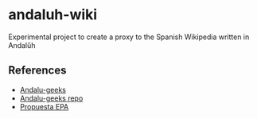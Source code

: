 # andaluh-wiki
Experimental project to create a proxy to the Spanish Wikipedia written in Andalûh

## References
- [Andalu-geeks](https://andaluh.es/)
- [Andalu-geeks repo](https://github.com/andalugeeks/)
- [Propuesta EPA](https://andaluhepa.files.wordpress.com/2019/10/propuesta-de-ortografc3ada-andaluza-epa-actualizada-2019-docx.pdf)
